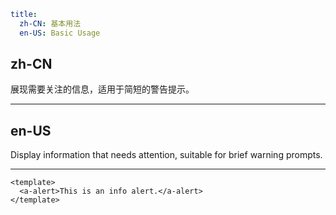 ```yaml
title:
  zh-CN: 基本用法
  en-US: Basic Usage
```

## zh-CN

展现需要关注的信息，适用于简短的警告提示。

---

## en-US

Display information that needs attention, suitable for brief warning prompts.

---

```vue
<template>
  <a-alert>This is an info alert.</a-alert>
</template>
```
